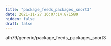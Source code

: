 ```yaml
---
title: "package_feeds_packages_snort3"
date: 2021-11-27 16:07:14.871589
hidden: false
draft: false
---
```


ath79/generic/package_feeds_packages_snort3

